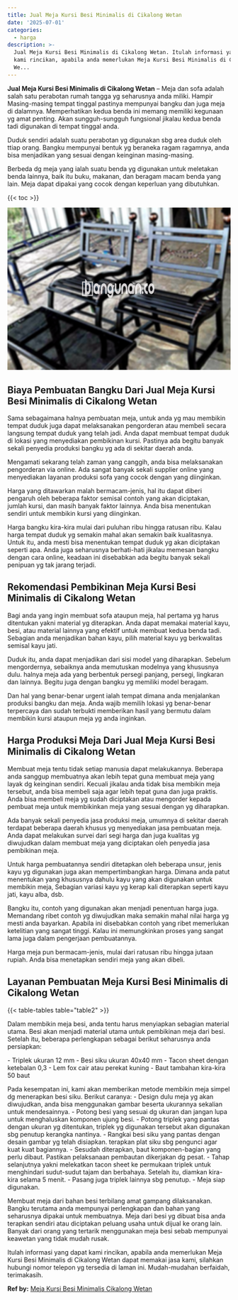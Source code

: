 ```yaml
---
title: Jual Meja Kursi Besi Minimalis di Cikalong Wetan
date: '2025-07-01'
categories:
  - harga
description: >-
  Jual Meja Kursi Besi Minimalis di Cikalong Wetan. Itulah informasi yang dapat
  kami rincikan, apabila anda memerlukan Meja Kursi Besi Minimalis di Cikalong
  We...
---
```


**Jual Meja Kursi Besi Minimalis di Cikalong Wetan** – Meja dan sofa adalah salah satu perabotan rumah tangga yg seharusnya anda miliki. Hampir Masing-masing tempat tinggal pastinya mempunyai bangku dan juga meja di dalamnya. Memperhatikan kedua benda ini memang memiliki kegunaan yg amat penting. Akan sungguh-sungguh fungsional jikalau kedua benda tadi digunakan di tempat tinggal anda.

Duduk sendiri adalah suatu perabotan yg digunakan sbg area duduk oleh ttiap orang. Bangku mempunyai bentuk yg beraneka ragam ragamnya, anda bisa menjadikan yang sesuai dengan keinginan masing-masing.

Berbeda dg meja yang ialah suatu benda yg digunakan untuk meletakan benda lainnya, baik itu buku, makanan, dan beragam macam benda yang lain. Meja dapat dipakai yang cocok dengan keperluan yang dibutuhkan.

{{< toc >}}

![Jual Meja Kursi Besi Minimalis di Cikalong Wetan](/images/jual-meja-besi-murah20.png)

## Biaya Pembuatan Bangku Dari Jual Meja Kursi Besi Minimalis di Cikalong Wetan

Sama sebagaimana halnya pembuatan meja, untuk anda yg mau membikin tempat duduk juga dapat melaksanakan pengorderan atau membeli secara langsung tempat duduk yang telah jadi. Anda dapat membuat tempat duduk di lokasi yang menyediakan pembikinan kursi. Pastinya ada begitu banyak sekali penyedia produksi bangku yg ada di sekitar daerah anda.

Mengamati sekarang telah zaman yang canggih, anda bisa melaksanakan pengorderan via online. Ada sangat banyak sekali supplier online yang menyediakan layanan produksi sofa yang cocok dengan yang diinginkan.

Harga yang ditawarkan malah bermacam-jenis, hal itu dapat diberi pengaruh oleh beberapa faktor semisal contoh yang akan diciptakan, jumlah kursi, dan masih banyak faktor lainnya. Anda bisa menentukan sendiri untuk membikin kursi yang diinginkan.

Harga bangku kira-kira mulai dari puluhan ribu hingga ratusan ribu. Kalau harga tempat duduk yg semakin mahal akan semakin baik kualitasnya. Untuk itu, anda mesti bisa menentukan tempat duduk yg akan diciptakan seperti apa. Anda juga seharusnya berhati-hati jikalau memesan bangku dengan cara online, keadaan ini disebabkan ada begitu banyak sekali penipuan yg tak jarang terjadi.

## Rekomendasi Pembikinan Meja Kursi Besi Minimalis di Cikalong Wetan

Bagi anda yang ingin membuat sofa ataupun meja, hal pertama yg harus ditentukan yakni material yg diterapkan. Anda dapat memakai material kayu, besi, atau material lainnya yang efektif untuk membuat kedua benda tadi. Sebagian anda menjadikan bahan kayu, pilih material kayu yg berkwalitas semisal kayu jati.

Duduk itu, anda dapat menjadikan dari sisi model yang diharapkan. Sebelum mengordernya, sebaiknya anda memutuskan modelnya yang khususnya dulu. halnya meja ada yang berbentuk persegi panjang, persegi, lingkaran dan lainnya. Begitu juga dengan bangku yg memiliki model beragam.

Dan hal yang benar-benar urgent ialah tempat dimana anda menjalankan produksi bangku dan meja. Anda wajib memilih lokasi yg benar-benar terpercaya dan sudah terbukti memberikan hasil yang bermutu dalam membikin kursi ataupun meja yg anda inginkan.

## Harga Produksi Meja Dari Jual Meja Kursi Besi Minimalis di Cikalong Wetan

Membuat meja tentu tidak setiap manusia dapat melakukannya. Beberapa anda sanggup membuatnya akan lebih tepat guna membuat meja yang layak dg keinginan sendiri. Kecuali jikalau anda tidak bisa membikin meja tersebut, anda bisa membeli saja agar lebih tepat guna dan juga praktis. Anda bisa membeli meja yg sudah diciptakan atau mengorder kepada pembuat meja untuk membikinkan meja yang sesuai dengan yg diharapkan.

Ada banyak sekali penyedia jasa produksi meja, umumnya di sekitar daerah terdapat beberapa daerah khusus yg menyediakan jasa pembuatan meja. Anda dapat melakukan survei dari segi harga dan juga kualitas yg diwujudkan dalam membuat meja yang diciptakan oleh penyedia jasa pembikinan meja.

Untuk harga pembuatannya sendiri ditetapkan oleh beberapa unsur, jenis kayu yg digunakan juga akan mempertimbangkan harga. Dimana anda patut menentukan yang khususnya dahulu kayu yang akan digunakan untuk membikin meja, Sebagian variasi kayu yg kerap kali diterapkan seperti kayu jati, kayu alba, dsb.

Bangku itu, contoh yang digunakan akan menjadi penentuan harga juga. Memandang ribet contoh yg diwujudkan maka semakin mahal nilai harga yg mesti anda bayarkan. Apabila ini disebabkan contoh yang ribet memerlukan ketelitian yang sangat tinggi. Kalau ini memungkinkan proses yang sangat lama juga dalam pengerjaan pembuatannya.

Harga meja pun bermacam-jenis, mulai dari ratusan ribu hingga jutaan rupiah. Anda bisa menetapkan sendiri meja yang akan dibeli.

## Layanan Pembuatan Meja Kursi Besi Minimalis di Cikalong Wetan

{{< table-tables table="table2" >}}

Dalam membikin meja besi, anda tentu harus menyiapkan sebagian material utama. Besi akan menjadi material utama untuk pembikinan meja dari besi. Setelah itu, beberapa perlengkapan sebagai berikut seharusnya anda persiapkan:

\- Triplek ukuran 12 mm - Besi siku ukuran 40x40 mm - Tacon sheet dengan ketebalan 0,3 - Lem fox cair atau perekat kuning - Baut tambahan kira-kira 50 baut

Pada kesempatan ini, kami akan memberikan metode membikin meja simpel dg menerapkan besi siku. Berikut caranya: - Design dulu meja yg akan diwujudkan, anda bisa menggunakan gambar beserta ukurannya sekalian untuk mendesainnya. - Potong besi yang sesuai dg ukuran dan jangan lupa untuk menghaluskan komponen ujung besi. - Potong triplek yang pantas dengan ukuran yg ditentukan, triplek yg digunakan tersebut akan digunakan sbg penutup kerangka nantinya. - Rangkai besi siku yang pantas dengan desain gambar yg telah disiapkan. terapkan plat siku sbg pengunci agar kuat kuat bagiannya. - Sesudah diterapkan, baut komponen-bagian yang perlu dibaut. Pastikan pelaksanaan pembautan dikerjakan dg pesat. - Tahap selanjutnya yakni melekatkan tacon sheet ke permukaan triplek untuk menghindari sudut-sudut tajam dan berbahaya. Setelah itu, diamkan kira-kira selama 5 menit. - Pasang juga triplek lainnya sbg penutup. - Meja siap digunakan.

Membuat meja dari bahan besi terbilang amat gampang dilaksanakan. Bangku terutama anda mempunyai perlengkapan dan bahan yang seharusnya dipakai untuk membuatnya. Meja dari besi yg dibuat bisa anda terapkan sendiri atau diciptakan peluang usaha untuk dijual ke orang lain. Banyak dari orang yang tertarik menggunakan meja besi sebab mempunyai keawetan yang tidak mudah rusak.

Itulah informasi yang dapat kami rincikan, apabila anda memerlukan Meja Kursi Besi Minimalis di Cikalong Wetan dapat memakai jasa kami, silahkan hubungi nomor telepon yg tersedia di laman ini. Mudah-mudahan berfaidah, terimakasih.

**Ref by:** [Meja Kursi Besi Minimalis Cikalong Wetan](https://id.wikipedia.org/wiki/Meja)
